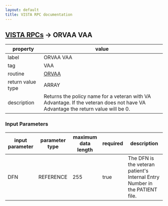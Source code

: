 ```yaml
---
layout: default
title: VISTA RPC documentation
---
```




## [VISTA RPCs](TableOfContent.md) &#8594; ORVAA VAA 

 property | value 
--- | --- 
 label | ORVAA VAA
 tag | VAA
 routine | [ORVAA](http://code.osehra.org/dox/Routine_ORVAA_source.html)
 return value type | ARRAY
 description | Returns the policy name for a veteran with VA Advantage. If the veteran does not have VA Advantage the return value will be 0.

### Input Parameters

| input parameter | parameter type | maximum data length | required | description | 
| --- | --- | --- | --- | --- | 
| DFN | REFERENCE | 255 | true | The DFN is the veteran patient's Internal Entry Number in the PATIENT file. | 
